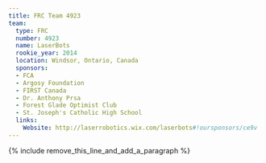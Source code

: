 ```yaml
---
title: FRC Team 4923
team:
  type: FRC
  number: 4923
  name: LaserBots
  rookie_year: 2014
  location: Windsor, Ontario, Canada
  sponsors:
  - FCA
  - Argosy Foundation
  - FIRST Canada
  - Dr. Anthony Prsa
  - Forest Glade Optimist Club
  - St. Joseph's Catholic High School
  links:
    Website: http://laserrobotics.wix.com/laserbots#!oursponsors/ce9v
---
```


{% include remove_this_line_and_add_a_paragraph %}